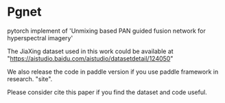 # Pgnet
pytorch implement of 'Unmixing based PAN guided fusion network for hyperspectral imagery'

The JiaXing dataset used in this work could be available at "https://aistudio.baidu.com/aistudio/datasetdetail/124050"

We also release the code in paddle version if you use paddle framework in research. "site". 

Please consider cite this paper if you find the dataset and code useful. 
